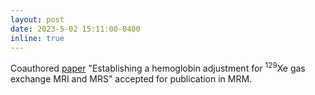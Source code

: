 ```yaml
---
layout: post
date: 2023-5-02 15:11:00-0400
inline: true
---
```


Coauthored [paper](https://pubmed.ncbi.nlm.nih.gov/37246900/) "Establishing a hemoglobin adjustment for <sup>129</sup>Xe gas exchange MRI and MRS" accepted for publication in MRM.
